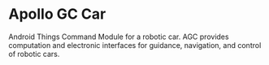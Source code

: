 # Apollo GC Car
 Android Things Command Module for a robotic car. AGC provides computation and electronic interfaces for guidance, navigation, and control of robotic cars. 
